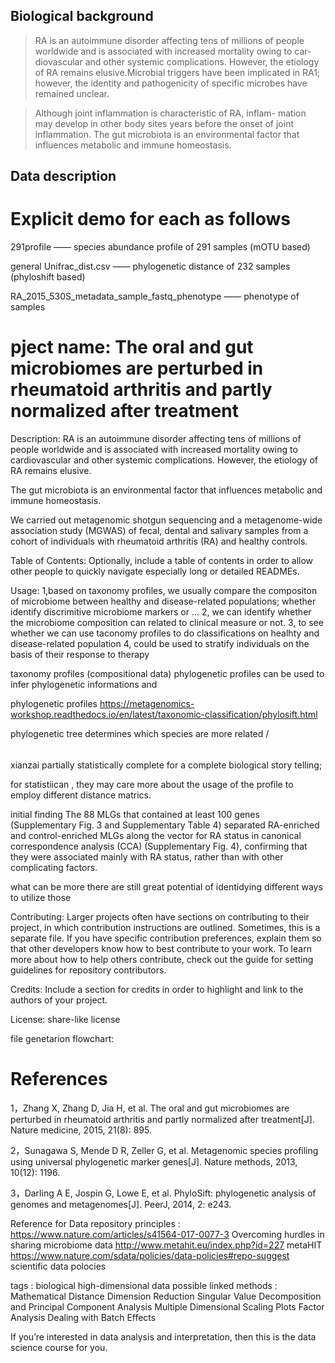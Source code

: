 ## Biological background 
>RA is an autoimmune disorder affecting tens of millions of people worldwide and is associated with increased mortality owing to car- diovascular and other systemic complications. However, the etiology of RA remains elusive.Microbial triggers have been implicated in RA1; however, the identity and pathogenicity of specific microbes have remained unclear.

>Although joint inflammation is characteristic of RA, inflam- mation may develop in other body sites years before the onset of joint inflammation. The gut microbiota is an environmental factor that influences metabolic and immune homeostasis.


## Data description

# Explicit demo for each as follows
291profile —— species abundance profile of 291 samples (mOTU based)
 
general Unifrac_dist.csv —— phylogenetic distance of 232 samples (phyloshift based)

RA_2015_530S_metadata_sample_fastq_phenotype —— phenotype of samples

# pject name: The oral and gut microbiomes are perturbed in rheumatoid arthritis and partly normalized after treatment

Description: RA is an autoimmune disorder affecting tens of millions of people worldwide and is associated with increased mortality owing to cardiovascular and other systemic complications. However, the etiology of RA remains elusive.

The gut microbiota is an environmental factor that influences metabolic and immune homeostasis.

We carried out metagenomic shotgun sequencing and a metagenome-wide association study (MGWAS) of fecal, dental and salivary samples from a cohort of individuals with rheumatoid arthritis (RA) and healthy controls.

Table of Contents: Optionally, include a table of contents in order to allow other people to quickly navigate especially long or detailed READMEs.

Usage: 
1,based on taxonomy profiles, we usually compare the compositon of microbiome between healthy and disease-related populations; whether identify discrimitive microbiome markers or ...
2, we can identify whether the microbiome composition can related to clinical measure or not.
3, to see whether we can use taconomy profiles to do classifications on healhty and disease-related population
4, could be used to stratify individuals on the basis of their response to therapy

taxonomy profiles (compositional data) 
phylogenetic profiles can be used to infer phylogenetic informations and 

phylogenetic profiles
https://metagenomics-workshop.readthedocs.io/en/latest/taxonomic-classification/phylosift.html

phylogenetic tree determines which species are more related /
######
xianzai partially statistically complete for a complete biological story telling;

for statistiican , they may care more about the usage of the profile to employ different distance matrics.




initial finding
The 88 MLGs that contained at least 100 genes (Supplementary Fig. 3 and Supplementary Table 4) separated RA-enriched and control-enriched MLGs along the vector for RA status in canonical correspondence analysis (CCA) (Supplementary Fig. 4), confirming that they were associated mainly with RA status, rather than with other complicating factors.

what can be more 
there are still great potential of identidying different ways to utilize those 



Contributing: Larger projects often have sections on contributing to their project, in which contribution instructions are outlined. Sometimes, this is a separate file. If you have specific contribution preferences, explain them so that other developers know how to best contribute to your work. To learn more about how to help others contribute, check out the guide for setting guidelines for repository contributors.

Credits: Include a section for credits in order to highlight and link to the authors of your project.

License: share-like license

file genetarion flowchart: 

# References
1，Zhang X, Zhang D, Jia H, et al. The oral and gut microbiomes are perturbed in rheumatoid arthritis and partly normalized after treatment[J]. Nature medicine, 2015, 21(8): 895.

2，Sunagawa S, Mende D R, Zeller G, et al. Metagenomic species profiling using universal phylogenetic marker genes[J]. Nature methods, 2013, 10(12): 1196.

3，Darling A E, Jospin G, Lowe E, et al. PhyloSift: phylogenetic analysis of genomes and metagenomes[J]. PeerJ, 2014, 2: e243.

Reference for Data repository principles :
https://www.nature.com/articles/s41564-017-0077-3 Overcoming hurdles in sharing microbiome data
http://www.metahit.eu/index.php?id=227 metaHIT
https://www.nature.com/sdata/policies/data-policies#repo-suggest scientific data polocies

tags : biological high-dimensional data 
possible linked methods : Mathematical Distance
Dimension Reduction
Singular Value Decomposition and Principal Component Analysis
Multiple Dimensional Scaling Plots
Factor Analysis
Dealing with Batch Effects

If you’re interested in data analysis and interpretation, then this is the data science course for you.


